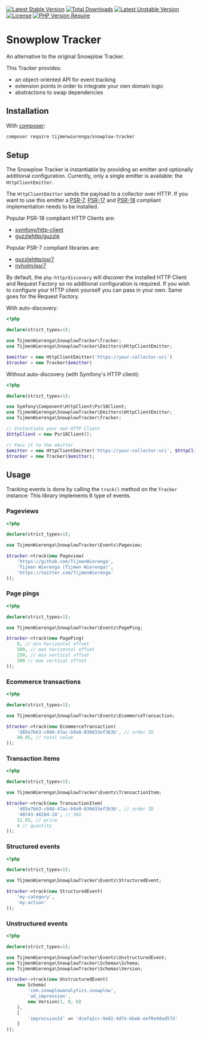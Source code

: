 [![Latest Stable Version](http://poser.pugx.org/tijmenwierenga/snowplow-tracker/v)](https://packagist.org/packages/tijmenwierenga/snowplow-tracker) [![Total Downloads](http://poser.pugx.org/tijmenwierenga/snowplow-tracker/downloads)](https://packagist.org/packages/tijmenwierenga/snowplow-tracker) [![Latest Unstable Version](http://poser.pugx.org/tijmenwierenga/snowplow-tracker/v/unstable)](https://packagist.org/packages/tijmenwierenga/snowplow-tracker) [![License](http://poser.pugx.org/tijmenwierenga/snowplow-tracker/license)](https://packagist.org/packages/tijmenwierenga/snowplow-tracker) [![PHP Version Require](http://poser.pugx.org/tijmenwierenga/snowplow-tracker/require/php)](https://packagist.org/packages/tijmenwierenga/snowplow-tracker)

# Snowplow Tracker
An alternative to the original Snowplow Tracker.

This Tracker provides:
* an object-oriented API for event tracking
* extension points in order to integrate your own domain logic
* abstractions to swap dependencies

## Installation
With [composer](https://getcomposer.org/):

```sh
composer require tijmenwierenga/snowplow-tracker
```

## Setup
The Snowplow Tracker is instantiable by providing an emitter and optionally additional configuration.
Currently, only a single emitter is available: the `HttpClientEmitter`.

The `HttpClientEmitter` sends the payload to a collector over HTTP.
If you want to use this emitter a [PSR-7](https://www.php-fig.org/psr/psr-7/), [PSR-17](https://www.php-fig.org/psr/psr-17/) and [PSR-18](https://www.php-fig.org/psr/psr-18/) compliant implementation needs to be installed.

Popular PSR-18 compliant HTTP Clients are:
* [symfony/http-client](https://symfony.com/doc/current/http_client.html)
* [guzzlehttp/guzzle](https://docs.guzzlephp.org/en/stable/)

Popular PSR-7 compliant libraries are:
* [guzzlehttp/psr7](https://github.com/guzzle/psr7)
* [nyholm/psr7](https://github.com/Nyholm/psr7)

By default, the `php-http/discovery` will discover the installed HTTP Client and Request Factory so no additional configuration is required.
If you wish to configure your HTTP client yourself you can pass in your own. Same goes for the Request Factory.

With auto-discovery:
```php
<?php

declare(strict_types=1);

use TijmenWierenga\SnowplowTracker\Tracker;
use TijmenWierenga\SnowplowTracker\Emitters\HttpClientEmitter;

$emitter = new HttpClientEmitter('https://your-collector-uri')
$tracker = new Tracker($emitter)
```

Without auto-discovery (with Symfony's HTTP client):
```php
<?php

declare(strict_types=1);

use Symfony\Component\HttpClient\Psr18Client;
use TijmenWierenga\SnowplowTracker\Emitters\HttpClientEmitter;
use TijmenWierenga\SnowplowTracker\Tracker;

// Instantiate your own HTTP Client
$httpClient = new Psr18Client();

// Pass it to the emitter
$emitter = new HttpClientEmitter('https://your-collector-uri', $httpClient);
$tracker = new Tracker($emitter);
```

## Usage
Tracking events is done by calling the `track()` method on the `Tracker` instance:
This library implements 6 type of events.

### Pageviews

```php
<?php

declare(strict_types=1);

use TijmenWierenga\SnowplowTracker\Events\Pageview;

$tracker->track(new Pageview(
    'https://github.com/TijmenWierenga',
    'Tijmen Wierenga (Tijmen Wierenga)',
    'https://twitter.com/TijmenWierenga'
));
```

### Page pings

```php
<?php

declare(strict_types=1);

use TijmenWierenga\SnowplowTracker\Events\PagePing;

$tracker->track(new PagePing(
    0, // min horizontal offset
    500, // max horizontal offset
    250, // min vertical offset
    300 // max vertical offset
));
```

### Ecommerce transactions

```php
<?php

declare(strict_types=1);

use TijmenWierenga\SnowplowTracker\Events\EcommerceTransaction;

$tracker->track(new EcommerceTransaction(
    'd85e7b63-c046-47ac-b9a9-039d33ef3b3b', // order ID
    49.95, // total value
));
```

### Transaction items

```php
<?php

declare(strict_types=1);

use TijmenWierenga\SnowplowTracker\Events\TransactionItem;

$tracker->track(new TransactionItem(
    'd85e7b63-c046-47ac-b9a9-039d33ef3b3b', // order ID
    '48743-48284-24', // SKU
    12.95, // price
    4 // quantity
));
```

### Structured events

```php
<?php

declare(strict_types=1);

use TijmenWierenga\SnowplowTracker\Events\StructuredEvent;

$tracker->track(new StructuredEvent(
    'my-category',
    'my-action'
));
```

### Unstructured events

```php
<?php

declare(strict_types=1);

use TijmenWierenga\SnowplowTracker\Events\UnstructuredEvent;
use TijmenWierenga\SnowplowTracker\Schemas\Schema;
use TijmenWierenga\SnowplowTracker\Schemas\Version;

$tracker->track(new UnstructuredEvent(
    new Schema(
        'com.snowplowanalytics.snowplow',
        'ad_impression',
        new Version(1, 0, 0)
    ),
    [
        'impressionId' => 'dcefa2cc-9e82-4d7e-bbeb-eef0e9dad57d'
    ]
));
```
